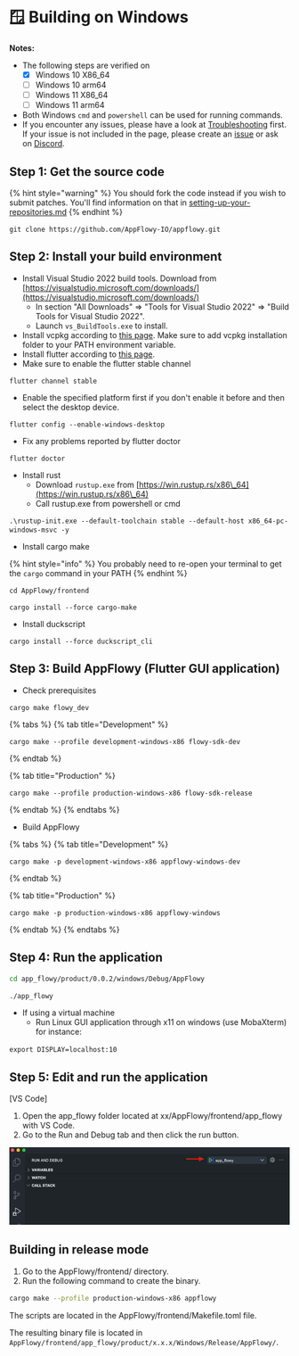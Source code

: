 # 🪟 Building on Windows

**Notes:**

* The following steps are verified on
  * [x] Windows 10 X86\_64
  * [ ] Windows 10 arm64
  * [ ] Windows 11 X86\_64
  * [ ] Windows 11 arm64
* Both Windows `cmd` and `powershell` can be used for running commands.
* If you encounter any issues, please have a look at [Troubleshooting](https://github.com/AppFlowy-IO/appflowy/wiki/Troubleshooting) first. If your issue is not included in the page, please create an [issue](https://github.com/AppFlowy-IO/appflowy/issues/new/choose) or ask on [Discord](https://discord.gg/9Q2xaN37tV).

## Step 1: Get the source code

{% hint style="warning" %}
You should fork the code instead if you wish to submit patches. You'll find information on that in [setting-up-your-repositories.md](../submitting-code/setting-up-your-repositories.md "mention")&#x20;
{% endhint %}

```shell
git clone https://github.com/AppFlowy-IO/appflowy.git
```

## Step 2: Install your build environment

* Install Visual Studio 2022 build tools. Download from [https://visualstudio.microsoft.com/downloads/](https://visualstudio.microsoft.com/downloads/)
  * In section "All Downloads" => "Tools for Visual Studio 2022" => "Build Tools for Visual Studio 2022".
  * Launch `vs_BuildTools.exe` to install.
* Install vcpkg according to [this page](https://github.com/microsoft/vcpkg#quick-start-windows). Make sure to add vcpkg installation folder to your PATH environment variable.
* Install flutter according to [this page](https://docs.flutter.dev/get-started/install/windows).
* Make sure to enable the flutter stable channel

```shell
flutter channel stable
```

* Enable the specified platform first if you don't enable it before and then select the desktop device.

```
flutter config --enable-windows-desktop
```

* Fix any problems reported by flutter doctor

```shell
flutter doctor
```

* Install rust
  * Download `rustup.exe` from [https://win.rustup.rs/x86\_64](https://win.rustup.rs/x86\_64)
  * Call rustup.exe from powershell or cmd

```shell
.\rustup-init.exe --default-toolchain stable --default-host x86_64-pc-windows-msvc -y
```

* Install cargo make

{% hint style="info" %}
You probably need to re-open your terminal to get the `cargo` command in your PATH
{% endhint %}

```shell
cd AppFlowy/frontend
```

```shell
cargo install --force cargo-make
```

* Install duckscript

```shell
cargo install --force duckscript_cli
```

## Step 3: Build AppFlowy (Flutter GUI application)

* Check prerequisites

```shell
cargo make flowy_dev
```

{% tabs %}
{% tab title="Development" %}
```
cargo make --profile development-windows-x86 flowy-sdk-dev
```
{% endtab %}

{% tab title="Production" %}
```
cargo make --profile production-windows-x86 flowy-sdk-release
```
{% endtab %}
{% endtabs %}

* Build AppFlowy

{% tabs %}
{% tab title="Development" %}
```
cargo make -p development-windows-x86 appflowy-windows-dev
```
{% endtab %}

{% tab title="Production" %}
```
cargo make -p production-windows-x86 appflowy-windows
```
{% endtab %}
{% endtabs %}

## Step 4: Run the application

```bash
cd app_flowy/product/0.0.2/windows/Debug/AppFlowy
```

```shell
./app_flowy
```

* If using a virtual machine
  * Run Linux GUI application through x11 on windows (use MobaXterm) for instance:

`export DISPLAY=localhost:10`

## Step 5: Edit and run the application

\[VS Code]

1. Open the app\_flowy folder located at xx/AppFlowy/frontend/app\_flowy with VS Code.
2. Go to the Run and Debug tab and then click the run button.

![](<../../../../.gitbook/assets/image (1) (1).png>)

## Building in release mode

1. Go to the AppFlowy/frontend/ directory.
2. Run the following command to create the binary.

```bash
cargo make --profile production-windows-x86 appflowy
```

The scripts are located in the AppFlowy/frontend/Makefile.toml file.

The resulting binary file is located in `AppFlowy/frontend/app_flowy/product/x.x.x/Windows/Release/AppFlowy/`.
